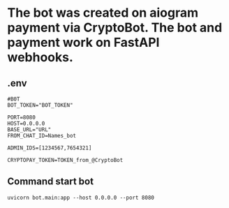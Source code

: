 # The bot was created on aiogram payment via CryptoBot. The bot and payment work on FastAPI webhooks.

## .env
```
#B0T
BOT_TOKEN="BOT_TOKEN"

PORT=8080
HOST=0.0.0.0
BASE_URL="URL"
FROM_CHAT_ID=Names_bot

ADMIN_IDS=[1234567,7654321]

CRYPTOPAY_TOKEN=TOKEN_from_@CryptoBot
```

## Command start bot 
```
uvicorn bot.main:app --host 0.0.0.0 --port 8080
```
